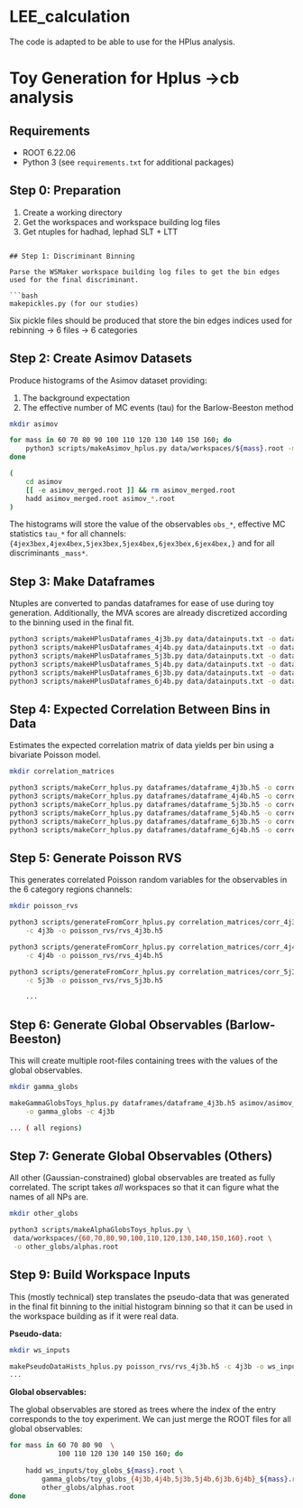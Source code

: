 # LEE_calculation
The code is adapted to be able to use for the HPlus analysis. 


# Toy Generation for Hplus ->cb analysis 

## Requirements

- ROOT 6.22.06
- Python 3 (see `requirements.txt` for additional packages)


## Step 0: Preparation

1. Create a working directory
2. Get the workspaces and workspace building log files
3. Get ntuples for hadhad, lephad SLT + LTT


```

## Step 1: Discriminant Binning

Parse the WSMaker workspace building log files to get the bin edges
used for the final discriminant.

```bash
makepickles.py (for our studies)
```

Six pickle files should be produced that store the bin edges indices
used for rebinning -> 6 files -> 6 categories


## Step 2: Create Asimov Datasets

Produce histograms of the Asimov dataset providing:

1. The background expectation
2. The effective number of MC events (tau) for the Barlow-Beeston method


```bash
mkdir asimov

for mass in 60 70 80 90 100 110 120 130 140 150 160; do
    python3 scripts/makeAsimov_hplus.py data/workspaces/${mass}.root -m ${mass} -o asimov/asimov_${mass}.root
done

(
    cd asimov
    [[ -e asimov_merged.root ]] && rm asimov_merged.root
    hadd asimov_merged.root asimov_*.root
)
```

The histograms will store the value of the observables `obs_*`,
effective MC statistics `tau_*` for all channels:
`{4jex3bex,4jex4bex,5jex3bex,5jex4bex,6jex3bex,6jex4bex,}` and for all discriminants `_mass*`.


## Step 3: Make Dataframes

Ntuples are converted to pandas dataframes for ease of use during toy
generation. Additionally, the MVA scores are already discretized
according to the binning used in the final fit.


```bash
python3 scripts/makeHPlusDataframes_4j3b.py data/datainputs.txt -o dataframes/dataframe_4j3b.h5
python3 scripts/makeHPlusDataframes_4j4b.py data/datainputs.txt -o dataframes/dataframe_4j4b.h5
python3 scripts/makeHPlusDataframes_5j3b.py data/datainputs.txt -o dataframes/dataframe_5j3b.h5
python3 scripts/makeHPlusDataframes_5j4b.py data/datainputs.txt -o dataframes/dataframe_5j4b.h5
python3 scripts/makeHPlusDataframes_6j3b.py data/datainputs.txt -o dataframes/dataframe_6j3b.h5
python3 scripts/makeHPlusDataframes_6j4b.py data/datainputs.txt -o dataframes/dataframe_6j4b.h5
```


## Step 4: Expected Correlation Between Bins in Data

Estimates the expected correlation matrix of data yields per bin using
a bivariate Poisson model.

```bash
mkdir correlation_matrices

python3 scripts/makeCorr_hplus.py dataframes/dataframe_4j3b.h5 -o correlation_matrices/corr_4j3b.h5
python3 scripts/makeCorr_hplus.py dataframes/dataframe_4j4b.h5 -o correlation_matrices/corr_4j4b.h5
python3 scripts/makeCorr_hplus.py dataframes/dataframe_5j3b.h5 -o correlation_matrices/corr_5j3b.h5
python3 scripts/makeCorr_hplus.py dataframes/dataframe_5j4b.h5 -o correlation_matrices/corr_5j4b.h5
python3 scripts/makeCorr_hplus.py dataframes/dataframe_6j3b.h5 -o correlation_matrices/corr_6j3b.h5
python3 scripts/makeCorr_hplus.py dataframes/dataframe_6j4b.h5 -o correlation_matrices/corr_6j4b.h5
```


## Step 5: Generate Poisson RVS

This generates correlated Poisson random variables for the observables
in the 6 category regions channels:

```bash
mkdir poisson_rvs

python3 scripts/generateFromCorr_hplus.py correlation_matrices/corr_4j3b.h5 asimov/asimov_merged.root \
    -c 4j3b -o poisson_rvs/rvs_4j3b.h5

python3 scripts/generateFromCorr_hplus.py correlation_matrices/corr_4j4b.h5 asimov/asimov_merged.root \
    -c 4j4b -o poisson_rvs/rvs_4j4b.h5

python3 scripts/generateFromCorr_hplus.py correlation_matrices/corr_5j3b.h5 asimov/asimov_merged.root \
    -c 5j3b -o poisson_rvs/rvs_5j3b.h5

    ... 
```


## Step 6: Generate Global Observables (Barlow-Beeston)

This will create multiple root-files containing trees with the values
of the global observables.


```bash
mkdir gamma_globs

makeGammaGlobsToys_hplus.py dataframes/dataframe_4j3b.h5 asimov/asimov_merged.root \
    -o gamma_globs -c 4j3b

... ( all regions)
```


## Step 7: Generate Global Observables (Others)

All other (Gaussian-constrained) global observables are treated as
fully correlated. The script takes *all* workspaces so that it can
figure what the names of all NPs are.

```bash
mkdir other_globs

python3 scripts/makeAlphaGlobsToys_hplus.py \
 data/workspaces/{60,70,80,90,100,110,120,130,140,150,160}.root \
 -o other_globs/alphas.root
```



## Step 9: Build Workspace Inputs

This (mostly technical) step translates the pseudo-data that was
generated in the final fit binning to the initial histogram binning so
that it can be used in the workspace building as if it were real data.

**Pseudo-data:**

```bash
mkdir ws_inputs

makePseudoDataHists_hplus.py poisson_rvs/rvs_4j3b.h5 -c 4j3b -o ws_inputs/
...
```

**Global observables:**

The global observables are stored as trees where the index of the
entry corresponds to the toy experiment. We can just merge the ROOT
files for all global observables:

```bash
for mass in 60 70 80 90  \
            100 110 120 130 140 150 160; do
         
    hadd ws_inputs/toy_globs_${mass}.root \
        gamma_globs/toy_globs_{4j3b,4j4b,5j3b,5j4b,6j3b,6j4b}_${mass}.root \
        other_globs/alphas.root
done
```

